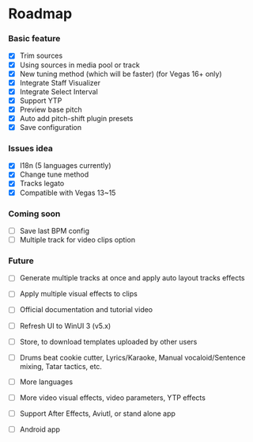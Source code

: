 # Roadmap
### Basic feature
- [x] Trim sources
- [x] Using sources in media pool or track
- [x] New tuning method (which will be faster) (for Vegas 16+ only)
- [x] Integrate Staff Visualizer
- [x] Integrate Select Interval
- [x] Support YTP
- [x] Preview base pitch
- [x] Auto add pitch-shift plugin presets
- [x] Save configuration

### Issues idea
- [x] I18n (5 languages currently)
- [x] Change tune method
- [x] Tracks legato
- [x] Compatible with Vegas 13~15

### Coming soon
- [ ] Save last BPM config
- [ ] Multiple track for video clips option

### Future
- [ ] Generate multiple tracks at once and apply auto layout tracks effects
- [ ] Apply multiple visual effects to clips
- [ ] Official documentation and tutorial video
- [ ] Refresh UI to WinUI 3 (v5.x)
- [ ] Store, to download templates uploaded by other users
- [ ] Drums beat cookie cutter, Lyrics/Karaoke, Manual vocaloid/Sentence mixing, Tatar tactics, etc.
- [ ] More languages
- [ ] More video visual effects, video parameters, YTP effects
- [ ] Support After Effects, Aviutl, or stand alone app
- [ ] Android app

